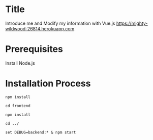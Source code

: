 # Title
Introduce me and Modify my information with Vue.js https://mighty-wildwood-26814.herokuapp.com

# Prerequisites
Install Node.js

# Installation Process
``` 
npm install

cd frontend

npm install

cd ../

set DEBUG=backend:* & npm start
```

